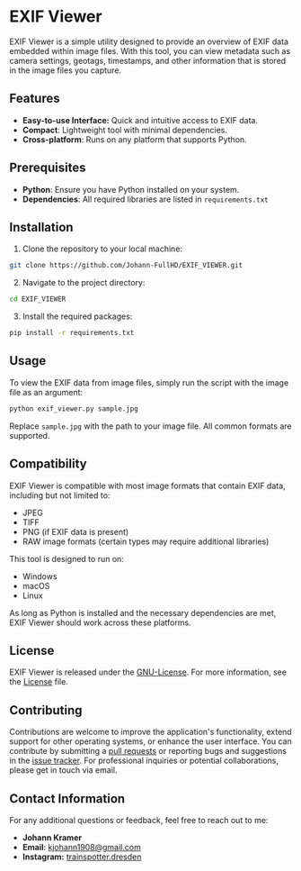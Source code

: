 # EXIF Viewer

EXIF Viewer is a simple utility designed to provide an overview of EXIF data embedded within image files. With this tool, you can view metadata such as camera settings, geotags, timestamps, and other information that is stored in the image files you capture. 

## Features

- **Easy-to-use Interface:** Quick and intuitive access to EXIF data.
- **Compact**: Lightweight tool with minimal dependencies.
- **Cross-platform**: Runs on any platform that supports Python.

## Prerequisites

- **Python**: Ensure you have Python installed on your system.
- **Dependencies**: All required libraries are listed in `requirements.txt`

## Installation

1. Clone the repository to your local machine:
```bash
git clone https://github.com/Johann-FullHD/EXIF_VIEWER.git
```
2. Navigate to the project directory:
```bash
cd EXIF_VIEWER
```
3. Install the required packages:
```bash
pip install -r requirements.txt
```

## Usage

To view the EXIF data from image files, simply run the script with the image file as an argument:
```bash
python exif_viewer.py sample.jpg
```
Replace `sample.jpg` with the path to your image file. All common formats are supported.

## Compatibility

EXIF Viewer is compatible with most image formats that contain EXIF data, including but not limited to:

- JPEG
- TIFF
- PNG (if EXIF data is present)
- RAW image formats (certain types may require additional libraries)

This tool is designed to run on:
- Windows
- macOS
- Linux

As long as Python is installed and the necessary dependencies are met, EXIF Viewer should work across these platforms.


## License

EXIF Viewer is released under the [GNU-License](https://github.com/Johann-FullHD/EXIF_VIEWER/blob/main/LICENSE). For more information, see the [License](https://github.com/Johann-FullHD/EXIF_VIEWER/blob/main/LICENSE) file.

## Contributing

Contributions are welcome to improve the application's functionality, extend support for other operating systems, or enhance the user interface. You can contribute by submitting a [pull requests](https://github.com/Johann-FullHD/EXIF_VIEWER/pulls) or reporting bugs and suggestions in the [issue tracker](https://github.com/Johann-FullHD/EXIF_VIEWER/issues). For professional inquiries or potential collaborations, please get in touch via email.


## Contact Information

For any additional questions or feedback, feel free to reach out to me:
- **Johann Kramer**
- **Email**: [kjohann1908@gmail.com](mailto:kjohann1908@gmail.com)
- **Instagram:** [trainspotter.dresden](https://www.instagram.com/trainspotter.dresden/)
